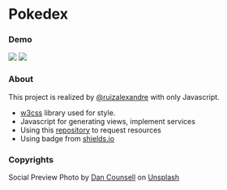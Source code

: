 # Pokedex

### Demo

[![](https://img.shields.io/badge/Pokédex-classic-red)](https://the-fellowship-of-the-code.github.io/pokedex-vanilla-js/)
[![](https://img.shields.io/badge/Pokédex-next-blue)](https://the-fellowship-of-the-code.github.io/pokedex-vanilla-js/next/)


### About 

This project is realized by [@ruizalexandre](https://github.com/ruizalexandre) with only Javascript.

* [w3css](https://www.w3schools.com/w3css/) library used for style.
* Javascript for generating views, implement services
* Using this [repository](https://github.com/ruizalexandre/pokedex) to request resources
* Using badge from [shields.io](https://shields.io)

### Copyrights

Social Preview Photo by <a href="https://unsplash.com/@dancounsell?utm_source=unsplash&utm_medium=referral&utm_content=creditCopyText">Dan Counsell</a> on <a href="https://unsplash.com/?utm_source=unsplash&utm_medium=referral&utm_content=creditCopyText">Unsplash</a>
